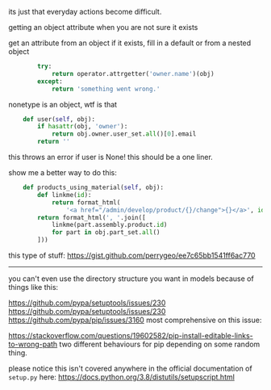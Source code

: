 its just that everyday actions become difficult.


getting an object attribute when you are not sure it exists

get an attribute from an object if it exists, fill in a default
or from a nested object

```python
        try:
            return operator.attrgetter('owner.name')(obj)
        except:
            return 'something went wrong.'
```

nonetype is an object, wtf is that

```python
    def user(self, obj):
        if hasattr(obj, 'owner'):
            return obj.owner.user_set.all()[0].email
        return ''
```

this throws an error if user is None! this should be a one liner.

show me a better way to do this:

```python
    def products_using_material(self, obj):
        def linkme(id):
            return format_html(
                '<a href="/admin/develop/product/{}/change">{}</a>', id, id)
        return format_html(', '.join([
            linkme(part.assembly.product.id)
            for part in obj.part_set.all()
        ]))
```



this type of stuff:
https://gist.github.com/perrygeo/ee7c65bb1541ff6ac770


---------------------------------

you can't even use the directory structure you want in models because of things like this:

https://github.com/pypa/setuptools/issues/230
https://github.com/pypa/setuptools/issues/230
https://github.com/pypa/pip/issues/3160
most comprehensive on this issue:

https://stackoverflow.com/questions/19602582/pip-install-editable-links-to-wrong-path
two different behaviours for pip depending on some random thing.

please notice this isn't covered anywhere in the official documentation of `setup.py` here:
https://docs.python.org/3.8/distutils/setupscript.html

